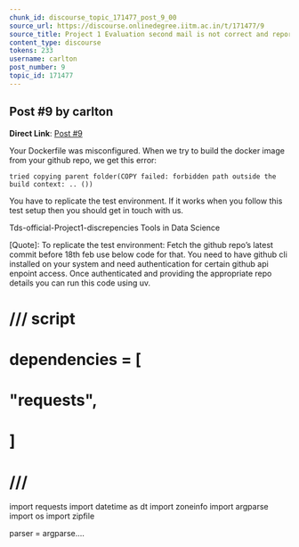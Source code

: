 ```yaml
---
chunk_id: discourse_topic_171477_post_9_00
source_url: https://discourse.onlinedegree.iitm.ac.in/t/171477/9
source_title: Project 1 Evaluation second mail is not correct and reports files missing while they are present
content_type: discourse
tokens: 233
username: carlton
post_number: 9
topic_id: 171477
---
```


## Post #9 by carlton

**Direct Link**: [Post #9](https://discourse.onlinedegree.iitm.ac.in/t/171477/9)

Your Dockerfile was misconfigured. When we try to build the docker image from your github repo, we get this error:

`tried copying parent folder(COPY failed: forbidden path outside the build context: .. ())`

You have to replicate the test environment. If it works when you follow this test setup then you should get in touch with us.

Tds-official-Project1-discrepencies Tools in Data Science
 
 [Quote]: 
 To replicate the test environment: 
Fetch the github repo’s latest commit before 18th feb use below code for that. You need to have github cli installed on your system and need authentication for certain github api enpoint access. Once authenticated and providing the appropriate repo details you can run this code using uv. 
# /// script
# dependencies = [
# "requests",
# ]
# ///

import requests
import datetime as dt
import zoneinfo
import argparse
import os
import zipfile

parser = argparse.…
